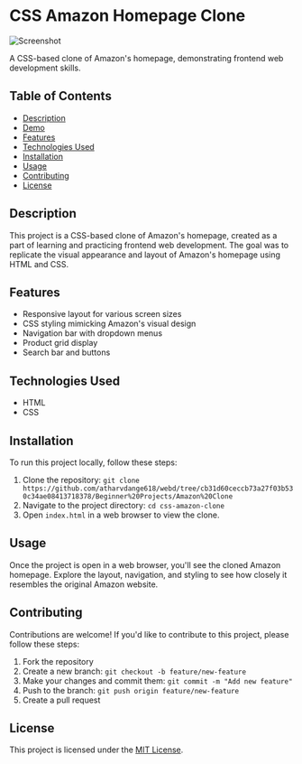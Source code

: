 # CSS Amazon Homepage Clone

![Screenshot](/path/to/screenshot.png)

A CSS-based clone of Amazon's homepage, demonstrating frontend web development skills.

## Table of Contents

- [Description](#description)
- [Demo](#demo)
- [Features](#features)
- [Technologies Used](#technologies-used)
- [Installation](#installation)
- [Usage](#usage)
- [Contributing](#contributing)
- [License](#license)

## Description

This project is a CSS-based clone of Amazon's homepage, created as a part of learning and practicing frontend web development. The goal was to replicate the visual appearance and layout of Amazon's homepage using HTML and CSS.

## Features

- Responsive layout for various screen sizes
- CSS styling mimicking Amazon's visual design
- Navigation bar with dropdown menus
- Product grid display
- Search bar and buttons

## Technologies Used

- HTML
- CSS

## Installation

To run this project locally, follow these steps:

1. Clone the repository: `git clone https://github.com/atharvdange618/webd/tree/cb31d60ceccb73a27f03b530c34ae08413718378/Beginner%20Projects/Amazon%20Clone`
2. Navigate to the project directory: `cd css-amazon-clone`
3. Open `index.html` in a web browser to view the clone.

## Usage

Once the project is open in a web browser, you'll see the cloned Amazon homepage. Explore the layout, navigation, and styling to see how closely it resembles the original Amazon website.

## Contributing

Contributions are welcome! If you'd like to contribute to this project, please follow these steps:

1. Fork the repository
2. Create a new branch: `git checkout -b feature/new-feature`
3. Make your changes and commit them: `git commit -m "Add new feature"`
4. Push to the branch: `git push origin feature/new-feature`
5. Create a pull request

## License

This project is licensed under the [MIT License](LICENSE).
